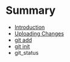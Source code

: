 # Summary

* [Introduction](README.md)
* [Uploading Changes](UploadingFiles/README.md)
* [git add](git_add/README.md)
* [git init](git_init/git_init.md)
* git_status

